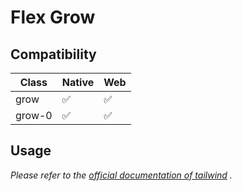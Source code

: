 # Flex Grow

## Compatibility

| Class            | Native | Web |
| ---------------- | ------ | --- |
| grow         | ✅     | ✅  |
| grow-0 | ✅     | ✅  |

## Usage

_Please refer to the [official documentation of tailwind](https://tailwindcss.com/docs/flex-grow) ._
